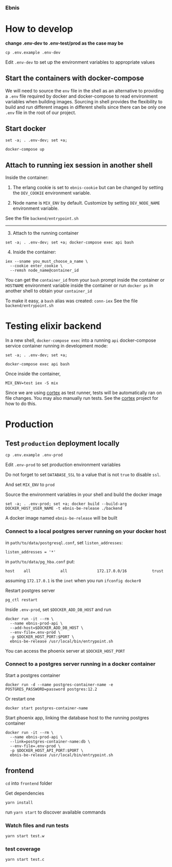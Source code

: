 ### Ebnis

# How to develop

**change .env-dev to .env-test/prod as the case may be**

```
cp .env.example .env-dev
```

Edit `.env-dev` to set up the environment variables to appropriate values

## Start the containers with docker-compose

We will need to source the `env` file in the shell as an alternative to
providing a `.env` file required by docker and docker-compose to read
environment variables when building images. Sourcing in shell provides
the flexibility to build and run different images in different shells since
there can be only one `.env` file in the root of our project.

## Start docker

```
set -a; . .env-dev; set +a;

docker-compose up
```

## Attach to running iex session in another shell

Inside the container:

1. The erlang cookie is set to `ebnis-cookie` but can be changed by setting
   the `DEV_COOKIE` environment variable.

2. Node name is `MIX_ENV` by default. Customize by setting `DEV_NODE_NAME`
   environment variable.

See the file `backend/entrypoint.sh`

---

3. Attach to the running container

```
set -a; . .env-dev; set +a; docker-compose exec api bash
```

4. Inside the container:

```
iex --sname you_must_choose_a_name \
  --cookie enter_cookie \
  --remsh node_name@container_id
```

You can get the `container_id` from your `bash` prompt inside the container
or `HOSTNAME` environment variable inside the container
or run `docker ps` in another shell to obtain your `container_id`

To make it easy, a `bash` alias was created: `conn-iex`
See the file `backend/entrypoint.sh`

# Testing elixir backend

In a new shell, `docker-compose exec` into a running `api` docker-compose
service container running in development mode:

```
set -a; . .env-dev; set +a;

docker-compose exec api bash
```

Once inside the container,

```
MIX_ENV=test iex -S mix
```

Since we are using [cortex](https://github.com/urbint/cortex) as test runner,
tests will be automatically ran on file changes. You may also manually run
tests. See the [cortex](https://github.com/urbint/cortex) project for how
to do this.

# Production

## Test `production` deployment locally

```
cp .env.example .env-prod
```

Edit `.env-prod` to set production environment variables

Do not forget to set `DATABASE_SSL` to a value that is not `true` to disable
`ssl`.

And set `MIX_ENV` to `prod`

Source the environment variables in your shell and build the docker image

```
set -a; . .env-prod; set +a; docker build --build-arg DOCKER_HOST_USER_NAME -t ebnis-be-release ./backend
```

A docker image named `ebnis-be-release` will be built

### Connect to a local postgres server running on your docker host

in `path/to/data/postgresql.conf`, set `listen_addresses`:

```
listen_addresses = '*'
```

in `path/to/data/pg_hba.conf` put:

```
host    all             all             172.17.0.0/16           trust
```

assuming `172.17.0.1` is the `inet` when you run `ifconfig docker0`

Restart postgres server

```
pg_ctl restart
```

Inside `.env-prod`, set `$DOCKER_ADD_DB_HOST` and run

```
docker run -it --rm \
  --name ebnis-prod-api \
  --add-host=$DOCKER_ADD_DB_HOST \
  --env-file=.env-prod \
  -p $DOCKER_HOST_PORT:$PORT \
  ebnis-be-release /usr/local/bin/entrypoint.sh
```

You can access the phoenix server at `$DOCKER_HOST_PORT`

### Connect to a postgres server running in a docker container

Start a postgres container

```
docker run -d --name postgres-container-name -e POSTGRES_PASSWORD=password postgres:12.2
```

Or restart one

```
docker start postgres-container-name
```

Start phoenix app, linking the database host to the running postgres container

```
docker run -it --rm \
  --name ebnis-prod-api \
  --link=postgres-container-name:db \
  --env-file=.env-prod \
  -p $DOCKER_HOST_API_PORT:$PORT \
  ebnis-be-release /usr/local/bin/entrypoint.sh
```

## frontend

`cd` into `frontend` folder

Get dependencies

`yarn install`

run `yarn start` to discover available commands

### Watch files and run tests

```
yarn start test.w
```

### test coverage

```
yarn start test.c
```
